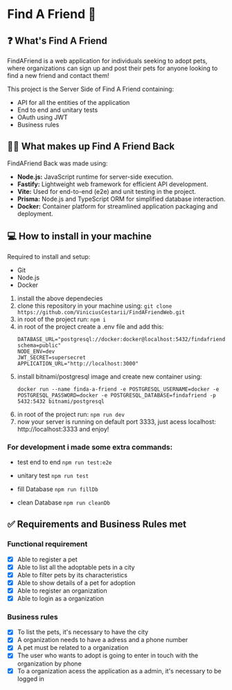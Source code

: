 # Find A Friend 🐶

## ❓ What's Find A Friend

FindAFriend is a web application for individuals seeking to adopt pets, where organizations can sign up and post their pets for anyone looking to find a new friend and contact them!

This project is the Server Side of Find A Friend containing:

- API for all the entities of the application
- End to end and unitary tests
- OAuth using JWT
- Business rules

## 👨‍💻 What makes up Find A Friend Back

FindAFriend Back was made using:

- **Node.js:** JavaScript runtime for server-side execution.
- **Fastify:** Lightweight web framework for efficient API development.
- **Vite:** Used for end-to-end (e2e) and unit testing in the project.
- **Prisma:** Node.js and TypeScript ORM for simplified database interaction.
- **Docker:** Container platform for streamlined application packaging and deployment.

## 💻 How to install in your machine

Required to install and setup:
- Git
- Node.js
- Docker

1. install the above dependecies
2. clone this repository in your machine using: `git clone https://github.com/ViniciusCestarii/FindAFriendWeb.git`
3. in root of the project run: `npm i`
4. in root of the project create a .env file and add this:
   ```
   DATABASE_URL="postgresql://docker:docker@localhost:5432/findafriend?schema=public"
   NODE_ENV=dev
   JWT_SECRET=supersecret
   APPLICATION_URL="http://localhost:3000"
   ```
5. install bitnami/postgresql image and create new container using:
   ```
   docker run --name finda-a-friend -e POSTGRESQL_USERNAME=docker -e POSTGRESQL_PASSWORD=docker -e POSTGRESQL_DATABASE=findafriend -p 5432:5432 bitnami/postgresql
   ```
6. in root of the project run: `npm run dev`
7. now your server is running on default port 3333, just acess localhost: http://localhost:3333 and enjoy!

### For development i made some extra commands:
- test end to end
`npm run test:e2e`

- unitary test
`npm run test`

- fill Database
`npm run fillDb`

- clean Database
`npm run cleanDb`

## ✅ Requirements and Business Rules met 

### Functional requirement

- [x] Able to register a pet
- [x] Able to list all the adoptable pets in a city
- [x] Able to filter pets by its characteristics
- [x] Able to show details of a pet for adoption
- [x] Able to register an organization
- [x] Able to login as a organization

### Business rules

- [x] To list the pets, it's necessary to have the city
- [x] A organization needs to have a adress and a phone number
- [x] A pet must be related to a organization
- [x] The user who wants to adopt is going to enter in touch with the organization by phone
- [x] To a organization acess the application as a admin, it's necessary to be logged in
